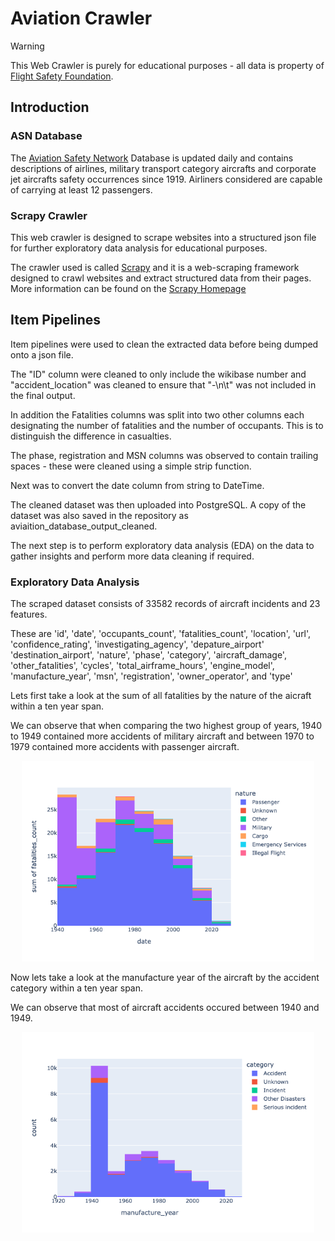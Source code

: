 # Aviation Crawler
> [!WARNING]
> This Web Crawler is purely for educational purposes - all data is property of [Flight Safety Foundation](https://flightsafety.org). 

## Introduction

### ASN Database

The [Aviation Safety Network](https://aviation-safety.net) Database is updated daily and contains descriptions of airlines, military transport category aircrafts and corporate jet aircrafts safety occurrences since 1919. Airliners considered are capable of carrying at least 12 passengers.

### Scrapy Crawler

This web crawler is designed to scrape websites into a structured json file for further exploratory data analysis for educational purposes. 

The crawler used is called [Scrapy](https://github.com/scrapy/scrapy) and it is a web-scraping framework designed to crawl websites and extract structured data from their pages. More information can be found on the [Scrapy Homepage](https://scrapy.org/)

## Item Pipelines
Item pipelines were used to clean the extracted data before being dumped onto a json file.

The "ID" column were cleaned to only include the wikibase number and "accident_location" was cleaned to ensure that "-\n\t" was not included in the final output. 

In addition the Fatalities columns was split into two other columns each designating the number of fatalities and the number of occupants. This is to distinguish the difference in casualties. 

The phase, registration and MSN columns was observed to contain trailing spaces - these were cleaned using a simple strip function.

Next was to convert the date column from string to DateTime.

The cleaned dataset was then uploaded into PostgreSQL. A copy of the dataset was also saved in the repository as aviaition_database_output_cleaned. 

The next step is to perform exploratory data analysis (EDA) on the data to gather insights and perform more data cleaning if required. 

### Exploratory Data Analysis
The scraped dataset consists of 33582 records of aircraft incidents and 23 features.

These are 'id', 'date', 'occupants_count', 'fatalities_count', 'location', 'url',
'confidence_rating', 'investigating_agency', 'depature_airport' 'destination_airport', 'nature', 'phase', 'category', 'aircraft_damage',
'other_fatalities', 'cycles', 'total_airframe_hours', 'engine_model',
'manufacture_year', 'msn', 'registration', 'owner_operator', and 'type'

Lets first take a look at the sum of all fatalities by the nature of the aicraft within a ten year span. 

We can observe that when comparing the two highest group of years, 1940 to 1949 contained more accidents of military aircraft and between 1970 to 1979 contained more accidents with passenger aircraft.

<div align="center"><img width="468" alt="image" src="aviation_analysis/newplot1.png"></div>

Now lets take a look at the manufacture year of the aircraft by the accident category within a ten year span.

We can observe that most of aircraft accidents occured between 1940 and 1949. 

<div align="center"><img width="468" alt="image" src="aviation_analysis/newplot2.png"></div>























